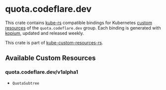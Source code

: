 <!--
SPDX-FileCopyrightText: The kube-custom-resources-rs Authors
SPDX-License-Identifier: 0BSD
 -->

# quota.codeflare.dev

This crate contains [kube-rs](https://kube.rs/) compatible bindings for Kubernetes [custom resources](https://kubernetes.io/docs/tasks/extend-kubernetes/custom-resources/custom-resource-definitions/) of the `quota.codeflare.dev` group. Each binding is generated with [kopium](https://github.com/kube-rs/kopium), updated and released weekly.

This crate is part of [kube-custom-resources-rs](https://github.com/metio/kube-custom-resources-rs).

## Available Custom Resources

### quota.codeflare.dev/v1alpha1
- `QuotaSubtree`
